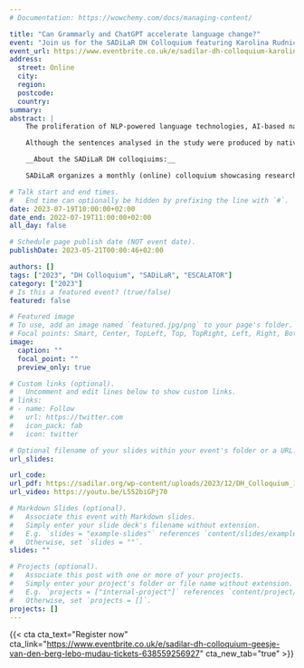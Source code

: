 ```yaml
---
# Documentation: https://wowchemy.com/docs/managing-content/

title: "Can Grammarly and ChatGPT accelerate language change?"
event: "Join us for the SADiLaR DH Colloquium featuring Karolina Rudnicka, where we will explore the latest developments in Al-powered technologies."
event_url: https://www.eventbrite.co.uk/e/sadilar-dh-colloquium-karolina-rudnicka-tickets-662834966227
address:
  street: Online
  city:
  region:
  postcode:
  country:
summary: 
abstract: |
    The proliferation of NLP-powered language technologies, AI-based natural language generation models, and English as a mainstream means of communication among native and non-native speakers make the output of AI-powered tools especially intriguing to linguists. In this talk, I present an investigation of how Grammarly and ChatGPT affect the English language regarding wordiness vs. conciseness. A case study focusing on the purpose subordinator in order to is presented to illustrate the way in which Grammarly and ChatGPT recommend shorter grammatical structures instead of longer and more elaborate ones.  

    Although the sentences analysed in the study were produced by native speakers, are perfectly correct, and were extracted from a language corpus of contemporary English, both Grammarly and ChatGPT suggest more conciseness and less verbosity, even for relatively short sentences. The findings suggest that technologies such as Grammarly not only mirror language change but also have the potential to facilitate or accelerate it.

    __About the SADiLaR DH colloqiuims:__

    SADiLaR organizes a monthly (online) colloquium showcasing research related to digital humanities. Each month a speaker will present their work in the area of digital humanities.

# Talk start and end times.
#   End time can optionally be hidden by prefixing the line with `#`.
date: 2023-07-19T10:00:00+02:00
date_end: 2022-07-19T11:00:00+02:00
all_day: false

# Schedule page publish date (NOT event date).
publishDate: 2023-05-21T00:00:46+02:00

authors: []
tags: ["2023", "DH Colloquium", "SADiLaR", "ESCALATOR"]
category: ["2023"]
# Is this a featured event? (true/false)
featured: false

# Featured image
# To use, add an image named `featured.jpg/png` to your page's folder. 
# Focal points: Smart, Center, TopLeft, Top, TopRight, Left, Right, BottomLeft, Bottom, BottomRight.
image:
  caption: ""
  focal_point: ""
  preview_only: true

# Custom links (optional).
#   Uncomment and edit lines below to show custom links.
# links:
# - name: Follow
#   url: https://twitter.com
#   icon_pack: fab
#   icon: twitter

# Optional filename of your slides within your event's folder or a URL.
url_slides:

url_code:
url_pdf: https://sadilar.org/wp-content/uploads/2023/12/DH_Colloquium_19Jul2023.pdf
url_video: https://youtu.be/L552biGPj70

# Markdown Slides (optional).
#   Associate this event with Markdown slides.
#   Simply enter your slide deck's filename without extension.
#   E.g. `slides = "example-slides"` references `content/slides/example-slides.md`.
#   Otherwise, set `slides = ""`.
slides: ""

# Projects (optional).
#   Associate this post with one or more of your projects.
#   Simply enter your project's folder or file name without extension.
#   E.g. `projects = ["internal-project"]` references `content/project/deep-learning/index.md`.
#   Otherwise, set `projects = []`.
projects: []
---
```


{{< cta cta_text="Register now" cta_link="https://www.eventbrite.co.uk/e/sadilar-dh-colloquium-geesje-van-den-berg-lebo-mudau-tickets-638559256927" cta_new_tab="true" >}}

